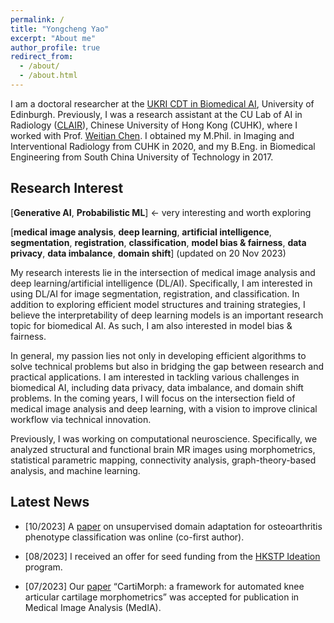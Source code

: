 ```yaml
---
permalink: /
title: "Yongcheng Yao"
excerpt: "About me"
author_profile: true
redirect_from: 
  - /about/
  - /about.html
---
```


I am a doctoral researcher at the [UKRI CDT in Biomedical AI](https://web.inf.ed.ac.uk/cdt/biomedical-ai), University of Edinburgh. Previously, I was a research assistant at the CU Lab of AI in Radiology ([CLAIR](http://www.diir.cuhk.edu.hk/research/medical-image-computing-and-artificial-intelligence/)), Chinese University of Hong Kong (CUHK), where I worked with Prof. [Weitian Chen](http://www.diir.cuhk.edu.hk/profile/chen-weitian/). I obtained my M.Phil. in Imaging and Interventional Radiology from CUHK in 2020, and my B.Eng. in Biomedical Engineering from South China University of Technology in 2017. 

Research Interest
------

[**Generative AI**, **Probabilistic ML**] $\longleftarrow$ very interesting and worth exploring

[**medical image analysis**, **deep learning**, **artificial intelligence**, **segmentation**, **registration**, **classification**, **model bias & fairness**, **data privacy**, **data imbalance**, **domain shift**] (updated on 20 Nov 2023)

My research interests lie in the intersection of medical image analysis and deep learning/artificial intelligence (DL/AI). Specifically, I am interested in using DL/AI for image segmentation, registration, and classification. In addition to exploring efficient model structures and training strategies, I believe the interpretability of deep learning models is an important research topic for biomedical AI. As such, I am also interested in model bias & fairness. 

In general, my passion lies not only in developing efficient algorithms to solve technical problems but also in bridging the gap between research and practical applications. I am interested in tackling various challenges in biomedical AI, including data privacy, data imbalance, and domain shift problems. In the coming years, I will focus on the intersection field of medical image analysis and deep learning, with a vision to improve clinical workflow via technical innovation.

Previously, I was working on computational neuroscience. Specifically, we analyzed structural and functional brain MR images using morphometrics, statistical parametric mapping, connectivity analysis, graph-theory-based analysis, and machine learning.



Latest News
------
* [10/2023] A [paper](https://qims.amegroups.org/article/view/118224/html) on unsupervised domain adaptation for osteoarthritis phenotype classification was online (co-first author).

* [08/2023] I received an offer for seed funding from the [HKSTP Ideation](https://www.hkstp.org/innovate-with-us/passion-matters/incubation-and-acceleration/ideation/) program.

* [07/2023] Our [paper](https://doi.org/10.1016/j.media.2023.103035) “CartiMorph: a framework for automated knee articular cartilage morphometrics” was accepted for publication in Medical Image Analysis (MedIA).

  